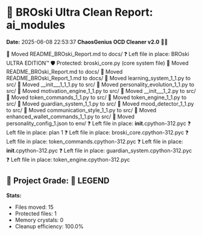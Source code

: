 # 🧹 BROski Ultra Clean Report: ai_modules
**Date:** 2025-06-08 22:53:37
**ChaosGenius OCD Cleaner v2.0** 🧠💜

📁 Moved README_BROski_Report.md to docs/
❓ Left file in place: BROski ULTRA EDITION™
🛡️ Protected: broski_core.py (core system file)
📁 Moved README_BROski_Report.md to docs/
📁 Moved README_BROski_Report_1.md to docs/
📁 Moved learning_system_1_1.py to src/
📁 Moved __init___1_1_1.py to src/
📁 Moved personality_evolution_1_1.py to src/
📁 Moved motivation_engine_1_1.py to src/
📁 Moved __init___1_2.py to src/
📁 Moved token_commands_1_1.py to src/
📁 Moved token_engine_1_1.py to src/
📁 Moved guardian_system_1_1.py to src/
📁 Moved mood_detector_1_1.py to src/
📁 Moved communication_style_1_1.py to src/
📁 Moved enhanced_wallet_commands_1_1.py to src/
📁 Moved personality_config_1.json to env/
❓ Left file in place: __init__.cpython-312.pyc
❓ Left file in place: plan 1
❓ Left file in place: broski_core.cpython-312.pyc
❓ Left file in place: token_commands.cpython-312.pyc
❓ Left file in place: __init__.cpython-312.pyc
❓ Left file in place: guardian_system.cpython-312.pyc
❓ Left file in place: token_engine.cpython-312.pyc

## 🧠 Project Grade: 💯 LEGEND
**Stats:**
- Files moved: 15
- Protected files: 1
- Memory crystals: 0
- Cleanup efficiency: 100.0%